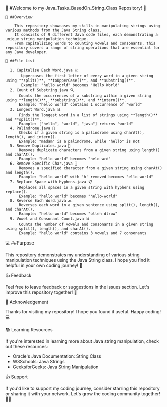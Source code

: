 🎉 #Welcome to my Java_Tasks_BasedOn_String_Class Repository! 🎉

    👋 ##Overview

        This repository showcases my skills in manipulating strings using various methods from the Java String class. 
        It consists of 9 different Java code files, each demonstrating a unique string manipulation technique. 
        From capitalizing words to counting vowels and consonants, this repository covers a range of string operations that are essential for any Java developer.

    📂 ##File List

      1. Capitalise Each Word.java 📈
           Uppercases the first letter of every word in a given string using **split()**, **toUpperCase()**, and **substring()**.
           Example: "hello world" becomes "Hello World"
      2. Count of Substring.java 🔍
          Counts the occurrences of a substring within a given string using **length()**, **substring()**, and **intern()**.
          Example: "hello world" contains 1 occurrence of "world"
      3. Longest Word.java 📊
          Finds the longest word in a list of strings using **length()** and **split()**.
          Example: ["hello", "world", "java"] returns "world"
      4. Palindrome.java 🔁
          Checks if a given string is a palindrome using charAt(), length(), and intern().
          Example: "madam" is a palindrome, while "hello" is not
      5. Remove Duplicates.java 🚫
          Removes duplicate characters from a given string using length() and charAt().
          Example: "hello world" becomes "helo wrd"
      6. Remove Specific Char.java 🚫
          Removes a specified character from a given string using charAt() and length().
          Example: "hello world" with 'h' removed becomes "ello world"
      7. Replace Space with Hyphens.java 📋
          Replaces all spaces in a given string with hyphens using replace().
          Example: "hello world" becomes "hello-world"
      8. Reverse Each Word.java 🔙
          Reverses each word in a given sentence using split(), length(), and charAt().
          Example: "hello world" becomes "olleh dlrow"
      9. Vowel and Consonant Count.java 📊
          Counts the number of vowels and consonants in a given string using split(), length(), and charAt().
          Example: "hello world" contains 3 vowels and 7 consonants

💻 ##Purpose

This repository demonstrates my understanding of various string manipulation techniques using the Java String class. I hope you find it helpful in your own coding journey! 🤖

👍 Feedback

Feel free to leave feedback or suggestions in the issues section. Let's improve this repository together! 🤝

👏 Acknowledgement

Thanks for visiting my repository! I hope you found it useful. Happy coding! 💻

📚 Learning Resources

If you're interested in learning more about Java string manipulation, check out these resources:

- Oracle's Java Documentation: String Class
- W3Schools: Java Strings
- GeeksforGeeks: Java String Manipulation

👍 Support

If you'd like to support my coding journey, consider starring this repository or sharing it with your network. Let's grow the coding community together! 🤜🤛
